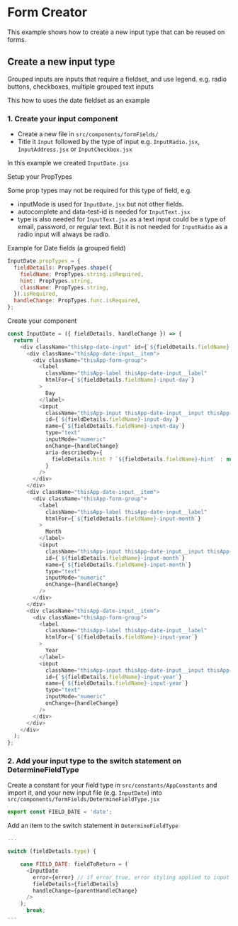 # Form Creator

This example shows how to create a new input type that can be reused on forms.

## <a id="CreateInput"></a>Create a new input type

Grouped inputs are inputs that require a fieldset, and use legend.
e.g. radio buttons, checkboxes, multiple grouped text inputs

This how to uses the date fieldset as an example

### 1. Create your input component

- Create a new file in `src/components/formFields/`
- Title it `Input` followed by the type of input e.g. `InputRadio.jsx`, `InputAddress.jsx` or `InputCheckbox.jsx`

In this example we created `InputDate.jsx`

Setup your PropTypes

Some prop types may not be required for this type of field, e.g.

- inputMode is used for `InputDate.jsx` but not other fields.
- autocomplete and data-test-id is needed for `InputText.jsx`
- type is also needed for `InputText.jsx` as a text input could be a type of email, password, or regular text. But it is not needed for `InputRadio` as a radio input will always be radio.

Example for Date fields (a grouped field)

```javascript
InputDate.propTypes = {
  fieldDetails: PropTypes.shape({
    fieldName: PropTypes.string.isRequired,
    hint: PropTypes.string,
    className: PropTypes.string,
  }).isRequired,
  handleChange: PropTypes.func.isRequired,
};
```

Create your component

```javascript
const InputDate = ({ fieldDetails, handleChange }) => {
  return (
    <div className="thisApp-date-input" id={`${fieldDetails.fieldName}-input`}>
      <div className="thisApp-date-input__item">
        <div className="thisApp-form-group">
          <label
            className="thisApp-label thisApp-date-input__label"
            htmlFor={`${fieldDetails.fieldName}-input-day`}
          >
            Day
          </label>
          <input
            className="thisApp-input thisApp-date-input__input thisApp-input--width-2"
            id={`${fieldDetails.fieldName}-input-day`}
            name={`${fieldDetails.fieldName}-input-day`}
            type="text"
            inputMode="numeric"
            onChange={handleChange}
            aria-describedby={
              fieldDetails.hint ? `${fieldDetails.fieldName}-hint` : null
            }
          />
        </div>
      </div>
      <div className="thisApp-date-input__item">
        <div className="thisApp-form-group">
          <label
            className="thisApp-label thisApp-date-input__label"
            htmlFor={`${fieldDetails.fieldName}-input-month`}
          >
            Month
          </label>
          <input
            className="thisApp-input thisApp-date-input__input thisApp-input--width-2"
            id={`${fieldDetails.fieldName}-input-month`}
            name={`${fieldDetails.fieldName}-input-month`}
            type="text"
            inputMode="numeric"
            onChange={handleChange}
          />
        </div>
      </div>
      <div className="thisApp-date-input__item">
        <div className="thisApp-form-group">
          <label
            className="thisApp-label thisApp-date-input__label"
            htmlFor={`${fieldDetails.fieldName}-input-year`}
          >
            Year
          </label>
          <input
            className="thisApp-input thisApp-date-input__input thisApp-input--width-4"
            id={`${fieldDetails.fieldName}-input-year`}
            name={`${fieldDetails.fieldName}-input-year`}
            type="text"
            inputMode="numeric"
            onChange={handleChange}
          />
        </div>
      </div>
    </div>
  );
};
```

### 2. Add your input type to the switch statement on DetermineFieldType

Create a constant for your field type in `src/constants/AppConstants` and import it, and your new input file (e.g. `InputDate`) into `src/components/formFields/DetermineFieldType.jsx`

```javascript
export const FIELD_DATE = 'date';
```

Add an item to the switch statement in `DetermineFieldType`

```javascript
...

switch (fieldDetails.type) {

    case FIELD_DATE: fieldToReturn = (
      <InputDate
        error={error} // if error true, error styling applied to input
        fieldDetails={fieldDetails}
        handleChange={parentHandleChange}
      />
    );
      break;
...
```
